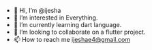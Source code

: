 - 👋 Hi, I’m @ijesha
- 👀 I’m interested in Everything.
- 🌱 I’m currently learning dart language.
- 💞️ I’m looking to collaborate on a flutter project.
- 📫 How to reach me ijeshae4@gmail.com

<!---
ijesha/ijesha is a ✨ special ✨ repository because its `README.md` (this file) appears on your GitHub profile.
You can click the Preview link to take a look at your changes.
--->
